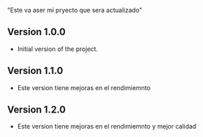 "Este va aser mi pryecto que sera actualizado"

## Version 1.0.0
- Initial version of the project.
## Version 1.1.0
- Este version tiene mejoras en el rendimiemnto 
## Version 1.2.0
- Este version tiene mejoras en el rendimiemnto y mejor calidad 